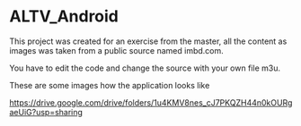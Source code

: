 # ALTV_Android
This project was created for an exercise from the master, all the content as images was taken from a public source named imbd.com.

You have to edit the code and change the source with your own file m3u.

These are some images how the application looks like

https://drive.google.com/drive/folders/1u4KMV8nes_cJ7PKQZH44n0kOURgaeUiG?usp=sharing
